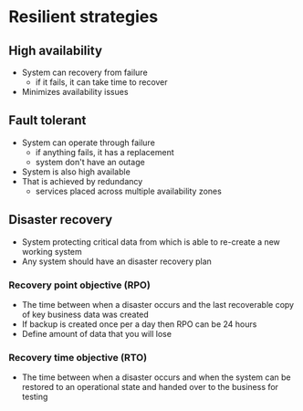 # Resilient strategies

## High availability

- System can recovery from failure
  - if it fails, it can take time to recover
- Minimizes availability issues

## Fault tolerant

- System can operate through failure
  - if anything fails, it has a replacement
  - system don't have an outage
- System is also high available
- That is achieved by redundancy
  - services placed across multiple availability zones

## Disaster recovery

- System protecting critical data from which is able to re-create a new working system
- Any system should have an disaster recovery plan

### Recovery point objective (RPO)

- The time between when a disaster occurs and the last recoverable copy of key business data was created
- If backup is created once per a day then RPO can be 24 hours
- Define amount of data that you will lose

### Recovery time objective (RTO)

- The time between when a disaster occurs and when the system can be restored to an operational state and handed over to the business for testing
